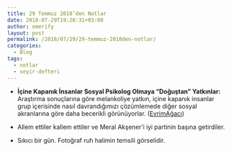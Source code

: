 ```yaml
---
title: 29 Temmuz 2018’den Notlar
date: 2018-07-29T19:28:31+03:00
author: omerify
layout: post
permalink: /2018/07/29/29-temmuz-2018den-notlar/
categories:
  - Blog
tags:
  - notlar
  - seyir-defteri
---
```

 
* **İçine Kapanık İnsanlar Sosyal Psikolog Olmaya “Doğuştan” Yatkınlar:** Araştırma sonuçlarına göre melankoliye yatkın, içine kapanık insanlar grup içerisinde nasıl davrandığımızı çözümlemede diğer sosyal akranlarına göre daha becerikli görünüyorlar. (<a href="https://evrimagaci.org/icine-kapanik-insanlar-sosyal-psikolog-olmaya-dogustan-yatkinlar-7320" target="_blank" rel="noreferrer noopener nofollow">EvrimAğacı</a>)

* Allem ettiler kallem ettiler ve Meral Akşener’i iyi partinin başına getirdiler.

* Sıkıcı bir gün. Fotoğraf ruh halimin temsili görselidir.